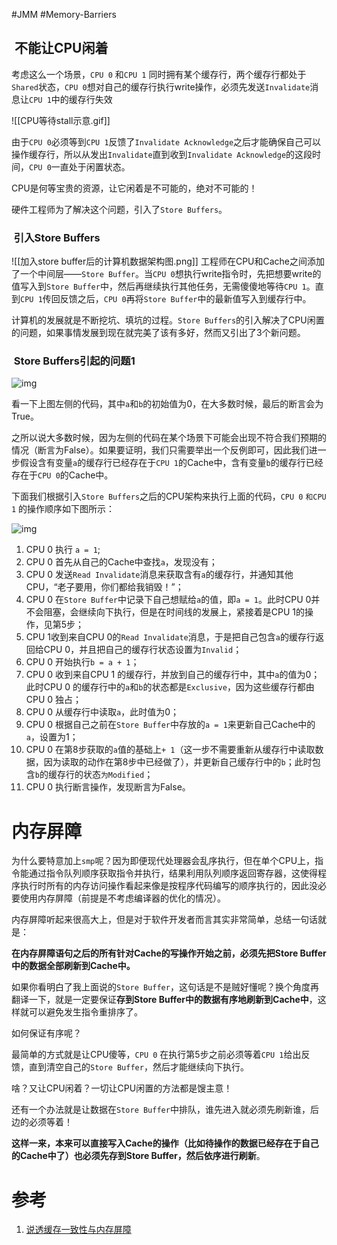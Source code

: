 #JMM #Memory-Barriers 

##  不能让CPU闲着

考虑这么一个场景，`CPU 0` 和`CPU 1` 同时拥有某个缓存行，两个缓存行都处于`Shared`状态，`CPU 0`想对自己的缓存行执行write操作，必须先发送`Invalidate`消息让`CPU 1`中的缓存行失效

![[CPU等待stall示意.gif]]

由于`CPU 0`必须等到`CPU 1`反馈了`Invalidate Acknowledge`之后才能确保自己可以操作缓存行，所以从发出`Invalidate`直到收到`Invalidate Acknowledge`的这段时间，`CPU 0`一直处于闲置状态。

CPU是何等宝贵的资源，让它闲着是不可能的，绝对不可能的！

硬件工程师为了解决这个问题，引入了`Store Buffers`。

###  引入Store Buffers

![[加入store buffer后的计算机数据架构图.png]]
工程师在CPU和Cache之间添加了一个中间层——`Store Buffer`。当`CPU 0`想执行write指令时，先把想要write的值写入到`Store Buffer`中，然后再继续执行其他任务，无需傻傻地等待`CPU 1`。直到`CPU 1`传回反馈之后，`CPU 0`再将`Store Buffer`中的最新值写入到缓存行中。

计算机的发展就是不断挖坑、填坑的过程。`Store Buffers`的引入解决了CPU闲置的问题，如果事情发展到现在就完美了该有多好，然而又引出了3个新问题。


###  Store Buffers引起的问题1

![img](http://qiniu.chanmufeng.com/2022-07-27-024458.png)

看一下上图左侧的代码，其中`a`和`b`的初始值为0，在大多数时候，最后的断言会为True。

之所以说大多数时候，因为左侧的代码在某个场景下可能会出现不符合我们预期的情况（断言为False）。如果要证明，我们只需要举出一个反例即可，因此我们进一步假设含有变量`a`的缓存行已经存在于`CPU 1`的Cache中，含有变量`b`的缓存行已经存在于`CPU 0`的Cache中。

下面我们根据引入`Store Buffers`之后的CPU架构来执行上面的代码，`CPU 0` `和CPU 1` 的操作顺序如下图所示：

![img](http://qiniu.chanmufeng.com/2022-07-27-024504.png)

1.  CPU 0 执行 `a = 1`;
2.  CPU 0 首先从自己的Cache中查找`a`，发现没有；
3.  CPU 0 发送`Read Invalidate`消息来获取含有`a`的缓存行，并通知其他CPU，“老子要用，你们都给我销毁！”；
4.  CPU 0 在`Store Buffer`中记录下自己想赋给`a`的值，即`a = 1`。此时CPU 0并不会阻塞，会继续向下执行，但是在时间线的发展上，紧接着是CPU 1的操作，见第5步；
5.  CPU 1收到来自CPU 0的`Read Invalidate`消息，于是把自己包含`a`的缓存行返回给CPU 0，并且把自己的缓存行状态设置为`Invalid`；
6.  CPU 0 开始执行`b = a + 1`；
7.  CPU 0 收到来自CPU 1 的缓存行，并放到自己的缓存行中，其中`a`的值为0；此时CPU 0 的缓存行中的`a`和`b`的状态都是`Exclusive`，因为这些缓存行都由CPU 0 独占；
8.  CPU 0 从缓存行中读取`a`，此时值为0；
9.  CPU 0 根据自己之前在`Store Buffer`中存放的`a = 1`来更新自己Cache中的`a`，设置为1；
10.  CPU 0 在第8步获取的`a`值的基础上`+ 1`（这一步不需要重新从缓存行中读取数据，因为读取的动作在第8步中已经做了），并更新自己缓存行中的`b`；此时包含`b`的缓存行的状态`为Modified`；
11.  CPU 0 执行断言操作，发现断言为False。






# 内存屏障
为什么要特意加上`smp`呢？因为即便现代处理器会乱序执行，但在单个CPU上，指令能通过指令队列顺序获取指令并执行，结果利用队列顺序返回寄存器，这使得程序执行时所有的内存访问操作看起来像是按程序代码编写的顺序执行的，因此没必要使用内存屏障（前提是不考虑编译器的优化的情况）。

内存屏障听起来很高大上，但是对于软件开发者而言其实非常简单，总结一句话就是：

**在内存屏障语句之后的所有针对Cache的写操作开始之前，必须先把Store Buffer中的数据全部刷新到Cache中。**

如果你看明白了我上面说的`Store Buffer`，这句话是不是贼好懂呢？换个角度再翻译一下，就是一定要保证**存到Store Buffer中的数据有序地刷新到Cache中**，这样就可以避免发生指令重排序了。

如何保证有序呢？

最简单的方式就是让CPU傻等，`CPU 0` 在执行第5步之前必须等着`CPU 1`给出反馈，直到清空自己的`Store Buffer`，然后才能继续向下执行。

啥？又让CPU闲着？一切让CPU闲置的方法都是馊主意！

还有一个办法就是让数据在`Store Buffer`中排队，谁先进入就必须先刷新谁，后边的必须等着！

**这样一来，本来可以直接写入Cache的操作（比如待操作的数据已经存在于自己的Cache中了）也必须先存到Store Buffer，然后依序进行刷新**。


# 参考
1. [说透缓存一致性与内存屏障](https://www.cnblogs.com/chanmufeng/p/16523365.html)
